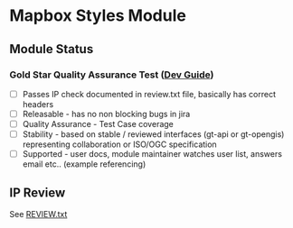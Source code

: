 # Mapbox Styles Module

## Module Status

### Gold Star Quality Assurance Test ([Dev Guide](http://docs.geotools.org/latest/developer/procedures/check.html))

- [ ] Passes IP check documented in review.txt file, basically has correct headers
- [ ] Releasable - has no non blocking bugs in jira
- [ ] Quality Assurance - Test Case coverage
- [ ] Stability - based on stable / reviewed interfaces (gt-api or gt-opengis) representing collaboration or ISO/OGC specification
- [ ] Supported - user docs, module maintainer watches user list, answers email etc.. (example referencing)

## IP Review

See [REVIEW.txt](./REVIEW.txt)
